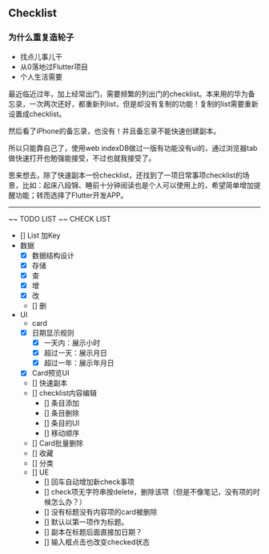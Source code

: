 ## Checklist 
### 为什么重复造轮子
- 找点儿事儿干
- 从0落地过Flutter项目
- 个人生活需要

最近临近过年，加上经常出门，需要频繁的列出门的checklist。本来用的华为备忘录，一次两次还好，都重新列list，但是却没有复制的功能！复制的list需要重新设置成checklist。

然后看了iPhone的备忘录，也没有！并且备忘录不能快速创建副本。

所以只能靠自己了，使用web indexDB做过一版有功能没有ui的，通过浏览器tab做快速打开也勉强能接受，不过也就我接受了。

思来想去，除了快速副本一份checklist，还找到了一项日常事项checklist的场景，比如：起床八段锦、睡前十分钟阅读也是个人可以使用上的，希望简单增加提醒功能；转而选择了Flutter开发APP。

----
~~ TODO LIST ~~
CHECK LIST
 - [] List 加Key
 - 数据
	- [x] 数据结构设计
	- [x] 存储
	- [x] 查
	- [x] 增
	- [x] 改
	- [] 删
 - UI
	- card
	 - [x] 日期显示规则
	 	- [x] 一天内：展示小时
		- [x] 超过一天：展示月日
		- [x] 超过一年：展示年月日
	- [x] Card预览UI
	- [] 快速副本
	- [] checklist内容编辑
		- [] 条目添加
		- [] 条目删除
		- [] 条目的UI
		- [] 移动顺序
	- [] Card批量删除
	- [] 收藏
	- [] 分类
	- [] UE
		- [] 回车自动增加新check事项
		- [] check项无字符串按delete，删除该项（但是不像笔记，没有项的时候怎么办？）
		- [] 没有标题没有内容项的card被删除
		- [] 默认以第一项作为标题。
		- [] 副本在标题后面直接加日期？
		- [] 输入框点击也改变checked状态

